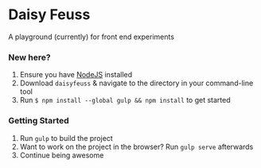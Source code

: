 # Daisy Feuss
A playground (currently) for front end experiments

### New here?
1. Ensure you have [NodeJS](https://nodejs.org/en/) installed
2. Download `daisyfeuss` & navigate to the directory in your command-line tool
3. Run `$ npm install --global gulp && npm install` to get started

### Getting Started
1. Run `gulp` to build the project
2. Want to work on the project in the browser? Run `gulp serve` afterwards
3. Continue being awesome
